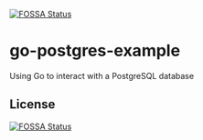 [![FOSSA Status](https://app.fossa.io/api/projects/git%2Bgithub.com%2F0rc%2Fgo-postgres-example.svg?type=shield)](https://app.fossa.io/projects/git%2Bgithub.com%2F0rc%2Fgo-postgres-example?ref=badge_shield)

go-postgres-example
===================

Using Go to interact with a PostgreSQL database


## License
[![FOSSA Status](https://app.fossa.io/api/projects/git%2Bgithub.com%2F0rc%2Fgo-postgres-example.svg?type=large)](https://app.fossa.io/projects/git%2Bgithub.com%2F0rc%2Fgo-postgres-example?ref=badge_large)